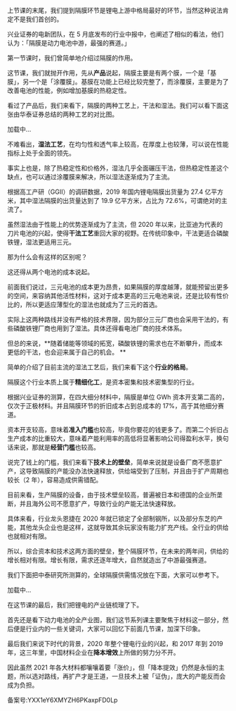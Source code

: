 上节课的末尾，我们提到隔膜环节是锂电上游中格局最好的环节，当然这种说法肯定不是我们首创的。

兴业证券的电新团队，在 5 月底发布的行业中报中，也阐述了相似的看法，他们认为：「隔膜是动力电池中游，最强的赛道。」 

第一节课时，我们曾简单地介绍过隔膜的作用。 

这节课，我们就抛开作用，先从**产品**说起，隔膜主要是有两个膜，一个是「基膜」，另一个是「涂覆膜」。基膜在功能上已经比较完整了，而涂覆膜，主要是为了改善电池的性能，例如增加基膜的热稳定性。 

看过了产品后，我们来看下，隔膜的两种工艺上，干法和湿法。我们可以看下面这张由华泰证券总结的两种工艺的对比图。

加载中...

不难看出，**湿法工艺**，在均匀性和透气率上较高，在厚度上也较薄，可以说在性能指标上处于全面的领先。 

事实上也是，除了热稳定性和价格外，湿法几乎全面碾压干法，但热稳定性差这个缺点，也可以通过涂覆膜来解决，所以湿法逐渐成为了主流。 

根据高工产研（GGII）的调研数据，2019 年国内锂电隔膜出货量为 27.4 亿平方米，其中湿法隔膜的出货量达到了 19.9 亿平方米，占比为 72.6\%，可谓绝对的主流了。 

虽然湿法由于性能上的优势逐渐成为了主流，但 2020 年以来，比亚迪为代表的刀片电池的兴起，使得**干法工艺**重回大家的视野。在传统印象中，干法更适合磷酸铁锂，湿法更适用三元。 

那为什么会有这样的区别呢？ 

这还得从两个电池的成本说起。

前面我们说过，三元电池的成本更为昂贵，如果隔膜的厚度越薄，就能预留出更多的空间，来容纳其他活性材料，这对于成本更高的三元电池来说，还是比较有性价比的，所以更适应薄型化的湿法也就成为了三元的首选。 

实际上这两种路线并没有严格的技术界限，因为部分三元厂商也会采用干法的，有些磷酸铁锂厂商也用到了湿法。具体还得看电池厂商的技术体系。 

但总的来说，**随着储能等领域的拓宽，磷酸铁锂的需求也在不断攀升，而成本更低的干法，也会迎来属于自己的机会。 **

简单的介绍了目前主流的湿法工艺后，我们来看下这个**行业的格局**。

隔膜这个行业本质上属于**精细化工**，是资本密集和技术密集型的行业。 

根据兴业证券的测算，在四大细分材料中，隔膜是单位 GWh 资本开支第二高的，仅次于正极材料。并且隔膜环节的折旧成本占到总成本的 17\%，高于其他细分赛道。

资本开支较高，意味着**准入门槛**也较高，毕竟你要花的钱更多了。而第二个折旧占生产成本的比重较大，意味着产能利用率的高低将显著影响公司得盈利水平，换句话来说，那就是**经营门槛**也较高。 

说完了钱上的门槛，我们来看下**技术上的壁垒**，简单来说就是设备厂商不愿意扩产，这导致隔膜的产能没办法快速释放，供给端受到了压制，并且由于扩产周期也较长（2 年），容易造成供需错配。 

目前来看，生产隔膜的设备，由于技术壁垒较高，普遍被日本和德国的企业所垄断，并且海外公司不愿意扩产，导致行业的产能无法快速释放。 

具体来看，行业龙头恩捷在 2020 年就已锁定了全部制钢所，以及部分东芝的产能，其他龙头企业也是这样，这就导致其余玩家没有能力扩充产线。全行业的供给也就相对有限。 

所以，综合资本和技术这两方面的壁垒，整个隔膜环节，在未来的两年间，供给的增长相对有限。增长有限，需求还逐年增大，自然就造出了中游最强赛道。

我们下面把中泰研究所测算的，全球隔膜供需情况放在下面，大家可以参考下。 

加载中...

在这节课的最后，我们把锂电的产业链梳理了下。

首先还是看下动力电池的全产业图，我们这节系列课主要聚焦于材料这一部分，然后便是行业内的一些关键词，大家可以回忆下前面几节课，加深下印象。 

最后我们来说下时代的背景，2020 年整个锂电行业的兴起，和 2017 年到 2019 年，这三年里，中国材料企业在**降本增效**上所做的努力分不开。 

因此虽然 2021 年各大材料都嚷嚷着要「涨价」，但「降本提效」仍然是永恒的主题，所以选对路线，再扩产才是王道，一旦技术上被「证伪」，庞大的产能反而会成为负担。

  

备案号:YXX1eY6XMYZH6PKaxpFD0Lp